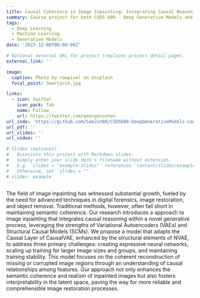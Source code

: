 ```yaml
---
title: Causal Coherence in Image Inpainting: Integrating Causal Reasoning with VAEs for Image Restoration
summary: Course project for both CSDS 600 - Deep Generative Models and CSDS 600 - Machine Learning and Causal Inference
tags:
  - Deep Learning
  - Machine Learning
  - Generative Models
date: '2023-12-08T00:00:00Z'

# Optional external URL for project (replaces project detail page).
external_link: ''

image:
  caption: Photo by rawpixel on Unsplash
  focal_point: Smartarch.jpg

links:
  - icon: twitter
    icon_pack: fab
    name: Follow
    url: https://twitter.com/georgecushen
url_code: 'https://github.com/SamJin98/CSDS600-DeepGenerativeModels-CausalInference'
url_pdf: ''
url_slides: ''
url_video: ''

# Slides (optional).
#   Associate this project with Markdown slides.
#   Simply enter your slide deck's filename without extension.
#   E.g. `slides = "example-slides"` references `content/slides/example-slides.md`.
#   Otherwise, set `slides = ""`.
# slides: example
---
```


The field of image inpainting has witnessed substantial growth, fueled by the need for advanced techniques in digital forensics, image restoration, and object removal. Traditional methods, however, often fall short in maintaining semantic coherence. Our research introduces a approach to image inpainting that integrates causal reasoning within a novel generative process, leveraging the strengths of Variational Autoencoders (VAEs) and Structural Causal Models (SCMs). We propose a model that adapts the Causal Layer of CausalVAE, enhanced by the structural elements of NVAE, to address three primary challenges: creating expressive neural networks, scaling up training for larger image sizes and groups, and maintaining training stability. This model focuses on the coherent reconstruction of missing or corrupted image regions through an understanding of causal relationships among features. Our approach not only enhances the semantic coherence and realism of inpainted images but also fosters interpretability in the latent space, paving the way for more reliable and comprehensible image restoration processes.